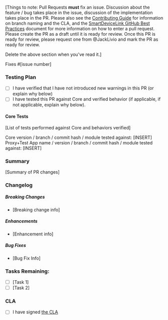 [Things to note: Pull Requests **must** fix an issue. Discussion about the feature / bug takes place in the issue, discussion of the implementation takes place in the PR. Please also see the [Contributing Guide](../CONTRIBUTING.md) for information on branch naming and the CLA, and the [SmartDeviceLink GitHub Best Practices](https://d83tozu1c8tt6.cloudfront.net/media/resources/SDL_GitHub_BestPractices.pdf) document for more information on how to enter a pull request. Please create the PR as a draft until it is ready for review. Once this PR is ready for review, please request one from @JackLivio and mark the PR as ready for review.

Delete the above section when you've read it.]

Fixes #[issue number]

### Testing Plan
- [ ] I have verified that I have not introduced new warnings in this PR (or explain why below)
- [ ] I have tested this PR against Core and verified behavior (if applicable, if not applicable, explain why below).

#### Core Tests
[List of tests performed against Core and behaviors verified]

Core version / branch / commit hash / module tested against: [INSERT]
Proxy+Test App name / version / branch / commit hash / module tested against: [INSERT]

### Summary
[Summary of PR changes]

### Changelog
##### Breaking Changes
* [Breaking change info]

##### Enhancements
* [Enhancement info]

##### Bug Fixes
* [Bug Fix Info]

### Tasks Remaining:
- [ ] [Task 1]
- [ ] [Task 2]

### CLA
- [ ] I have signed [the CLA](https://docs.google.com/forms/d/e/1FAIpQLSdsgJY33VByaX482zHzi-xUm49JNnmuJOyAM6uegPQ2LXYVfA/viewform)
